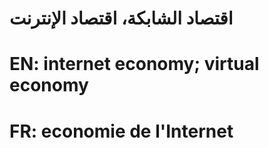 # اقتصاد الشابكة، اقتصاد الإنترنت

# EN: internet economy; virtual economy

# FR: economie de l'Internet
